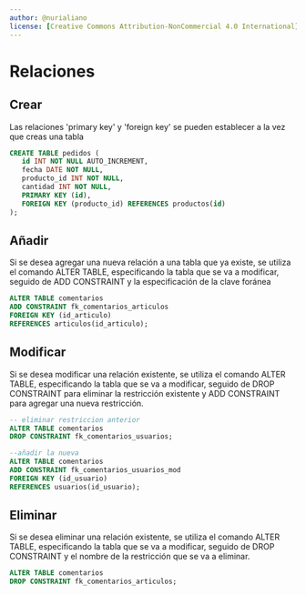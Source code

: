 ```yaml
---
author: @nurialiano
license: [Creative Commons Attribution-NonCommercial 4.0 International](https://creativecommons.org/licenses/by-nc/4.0/legalcode)
---
```


# Relaciones

## Crear

Las relaciones 'primary key' y 'foreign key' se pueden establecer a la vez que creas una tabla

~~~sql
CREATE TABLE pedidos (
   id INT NOT NULL AUTO_INCREMENT,
   fecha DATE NOT NULL,
   producto_id INT NOT NULL,
   cantidad INT NOT NULL,
   PRIMARY KEY (id),
   FOREIGN KEY (producto_id) REFERENCES productos(id)
);
~~~

## Añadir

Si se desea agregar una nueva relación a una tabla que ya existe, se utiliza el comando ALTER TABLE, especificando la tabla que se va a modificar, seguido de ADD CONSTRAINT y la especificación de la clave foránea

~~~sql
ALTER TABLE comentarios
ADD CONSTRAINT fk_comentarios_articulos
FOREIGN KEY (id_articulo)
REFERENCES articulos(id_articulo);
~~~

## Modificar

Si se desea modificar una relación existente, se utiliza el comando ALTER TABLE, especificando la tabla que se va a modificar, seguido de DROP CONSTRAINT para eliminar la restricción existente y ADD CONSTRAINT para agregar una nueva restricción.

~~~sql
-- eliminar restriccion anterior
ALTER TABLE comentarios
DROP CONSTRAINT fk_comentarios_usuarios;

--añadir la nueva
ALTER TABLE comentarios
ADD CONSTRAINT fk_comentarios_usuarios_mod
FOREIGN KEY (id_usuario)
REFERENCES usuarios(id_usuario);
~~~

## Eliminar

Si se desea eliminar una relación existente, se utiliza el comando ALTER TABLE, especificando la tabla que se va a modificar, seguido de DROP CONSTRAINT y el nombre de la restricción que se va a eliminar.

~~~sql
ALTER TABLE comentarios
DROP CONSTRAINT fk_comentarios_articulos;
~~~
